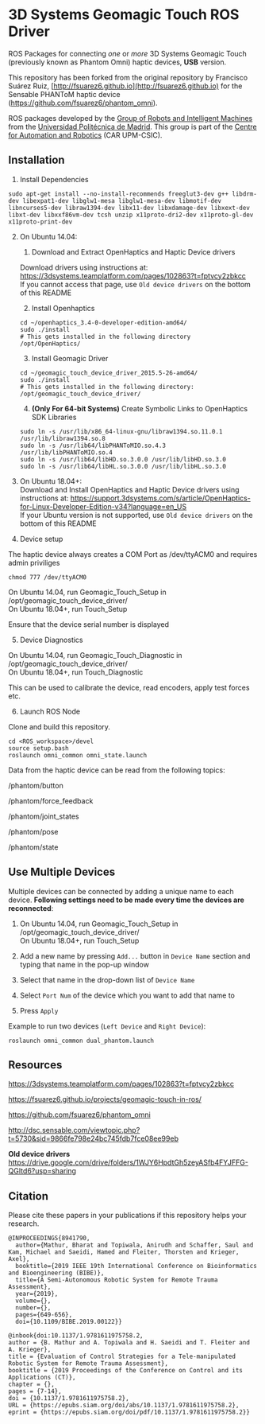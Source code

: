 3D Systems Geomagic Touch ROS Driver
============

ROS Packages for connecting *one* or *more* 3D Systems Geomagic Touch (previously known as Phantom Omni) haptic devices, **USB** version.

This repository has been forked from the original repository by Francisco Suárez Ruiz, [http://fsuarez6.github.io](http://fsuarez6.github.io) for the Sensable PHANToM haptic device (https://github.com/fsuarez6/phantom_omni).

ROS packages developed by the [Group of Robots and Intelligent Machines](http://www.romin.upm.es/) from the [Universidad Politécnica de Madrid](http://www.upm.es/internacional). This group is part of the [Centre for Automation and Robotics](http://www.car.upm-csic.es/) (CAR UPM-CSIC). 

## Installation

1. Install Dependencies

```
sudo apt-get install --no-install-recommends freeglut3-dev g++ libdrm-dev libexpat1-dev libglw1-mesa libglw1-mesa-dev libmotif-dev libncurses5-dev libraw1394-dev libx11-dev libxdamage-dev libxext-dev libxt-dev libxxf86vm-dev tcsh unzip x11proto-dri2-dev x11proto-gl-dev x11proto-print-dev
```

2. On Ubuntu 14.04:

   1. Download and Extract OpenHaptics and Haptic Device drivers

   Download drivers using instructions at: https://3dsystems.teamplatform.com/pages/102863?t=fptvcy2zbkcc  
   If you cannot access that page, use `Old device drivers` on the bottom of this README

   2. Install Openhaptics

   ```
   cd ~/openhaptics_3.4-0-developer-edition-amd64/
   sudo ./install
   # This gets installed in the following directory
   /opt/OpenHaptics/ 
   ```
   3. Install Geomagic Driver

   ```
   cd ~/geomagic_touch_device_driver_2015.5-26-amd64/
   sudo ./install
   # This gets installed in the following directory:
   /opt/geomagic_touch_device_driver/ 
   ```
   4. **(Only For 64-bit Systems)** Create Symbolic Links to OpenHaptics SDK Libraries 
   ```
   sudo ln -s /usr/lib/x86_64-linux-gnu/libraw1394.so.11.0.1 /usr/lib/libraw1394.so.8
   sudo ln -s /usr/lib64/libPHANToMIO.so.4.3 /usr/lib/libPHANToMIO.so.4
   sudo ln -s /usr/lib64/libHD.so.3.0.0 /usr/lib/libHD.so.3.0
   sudo ln -s /usr/lib64/libHL.so.3.0.0 /usr/lib/libHL.so.3.0 
   ```

3. On Ubuntu 18.04+:  
   Download and Install OpenHaptics and Haptic Device drivers using instructions at: https://support.3dsystems.com/s/article/OpenHaptics-for-Linux-Developer-Edition-v34?language=en_US  
   If your Ubuntu version is not supported, use `Old device drivers` on the bottom of this README

4. Device setup

The haptic device always creates a COM Port as /dev/ttyACM0 and requires admin priviliges
```
chmod 777 /dev/ttyACM0
```
On Ubuntu 14.04, run Geomagic_Touch_Setup in /opt/geomagic_touch_device_driver/  
On Ubuntu 18.04+, run Touch_Setup

Ensure that the device serial number is displayed 

5. Device Diagnostics

On Ubuntu 14.04, run Geomagic_Touch_Diagnostic in /opt/geomagic_touch_device_driver/  
On Ubuntu 18.04+, run Touch_Diagnostic

This can be used to calibrate the device, read encoders, apply test forces etc. 

6. Launch ROS Node

Clone and build this repository.
```
cd <ROS_workspace>/devel
source setup.bash
roslaunch omni_common omni_state.launch 
```

Data from the haptic device can be read from the following topics:

  /phantom/button
  
  /phantom/force_feedback
  
  /phantom/joint_states
  
  /phantom/pose
  
  /phantom/state 

## Use Multiple Devices

Multiple devices can be connected by adding a unique name to each device. **Following settings need to be made every time the devices are reconnected**:

1. On Ubuntu 14.04, run Geomagic_Touch_Setup in /opt/geomagic_touch_device_driver/  
   On Ubuntu 18.04+, run Touch_Setup

2. Add a new name by pressing `Add...` button in `Device Name` section and typing that name in the pop-up window

3. Select that name in the drop-down list of `Device Name`

4. Select `Port Num` of the device which you want to add that name to

5. Press `Apply`

Example to run two devices (`Left Device` and `Right Device`):
```
roslaunch omni_common dual_phantom.launch
```

## Resources

https://3dsystems.teamplatform.com/pages/102863?t=fptvcy2zbkcc

https://fsuarez6.github.io/projects/geomagic-touch-in-ros/

https://github.com/fsuarez6/phantom_omni

http://dsc.sensable.com/viewtopic.php?t=5730&sid=9866fe798e24bc745fdb7fce08ee99eb

**Old device drivers** https://drive.google.com/drive/folders/1WJY6HpdtGh5zeyASfb4FYJFFG-QGItd6?usp=sharing

## Citation

Please cite these papers in your publications if this repository helps your research.

```
@INPROCEEDINGS{8941790,
  author={Mathur, Bharat and Topiwala, Anirudh and Schaffer, Saul and Kam, Michael and Saeidi, Hamed and Fleiter, Thorsten and Krieger, Axel},
  booktitle={2019 IEEE 19th International Conference on Bioinformatics and Bioengineering (BIBE)}, 
  title={A Semi-Autonomous Robotic System for Remote Trauma Assessment}, 
  year={2019},
  volume={},
  number={},
  pages={649-656},
  doi={10.1109/BIBE.2019.00122}}
  
@inbook{doi:10.1137/1.9781611975758.2,
author = {B. Mathur and A. Topiwala and H. Saeidi and T. Fleiter and A. Krieger},
title = {Evaluation of Control Strategies for a Tele-manipulated Robotic System for Remote Trauma Assessment},
booktitle = {2019 Proceedings of the Conference on Control and its Applications (CT)},
chapter = {},
pages = {7-14},
doi = {10.1137/1.9781611975758.2},
URL = {https://epubs.siam.org/doi/abs/10.1137/1.9781611975758.2},
eprint = {https://epubs.siam.org/doi/pdf/10.1137/1.9781611975758.2}}
```




